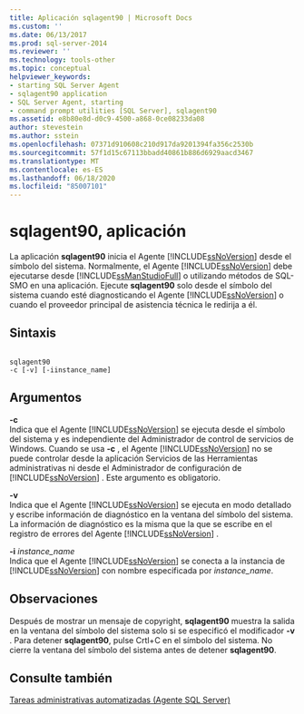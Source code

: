 ```yaml
---
title: Aplicación sqlagent90 | Microsoft Docs
ms.custom: ''
ms.date: 06/13/2017
ms.prod: sql-server-2014
ms.reviewer: ''
ms.technology: tools-other
ms.topic: conceptual
helpviewer_keywords:
- starting SQL Server Agent
- sqlagent90 application
- SQL Server Agent, starting
- command prompt utilities [SQL Server], sqlagent90
ms.assetid: e8b80e8d-d0c9-4500-a868-0ce08233da08
author: stevestein
ms.author: sstein
ms.openlocfilehash: 07371d910608c210d917da9201394fa356c2530b
ms.sourcegitcommit: 57f1d15c67113bbadd40861b886d6929aacd3467
ms.translationtype: MT
ms.contentlocale: es-ES
ms.lasthandoff: 06/18/2020
ms.locfileid: "85007101"
---
```

# <a name="sqlagent90-application"></a>sqlagent90, aplicación
  La aplicación **sqlagent90** inicia el Agente [!INCLUDE[ssNoVersion](../includes/ssnoversion-md.md)] desde el símbolo del sistema. Normalmente, el Agente [!INCLUDE[ssNoVersion](../includes/ssnoversion-md.md)] debe ejecutarse desde [!INCLUDE[ssManStudioFull](../includes/ssmanstudiofull-md.md)] o utilizando métodos de SQL-SMO en una aplicación. Ejecute **sqlagent90** solo desde el símbolo del sistema cuando esté diagnosticando el Agente [!INCLUDE[ssNoVersion](../includes/ssnoversion-md.md)] o cuando el proveedor principal de asistencia técnica le redirija a él.  
  
## <a name="syntax"></a>Sintaxis  
  
```  
  
sqlagent90  
-c [-v] [-iinstance_name]  
```  
  
## <a name="arguments"></a>Argumentos  
 **-c**  
 Indica que el Agente [!INCLUDE[ssNoVersion](../includes/ssnoversion-md.md)] se ejecuta desde el símbolo del sistema y es independiente del Administrador de control de servicios de Windows. Cuando se usa **-c** , el Agente [!INCLUDE[ssNoVersion](../includes/ssnoversion-md.md)] no se puede controlar desde la aplicación Servicios de las Herramientas administrativas ni desde el Administrador de configuración de [!INCLUDE[ssNoVersion](../includes/ssnoversion-md.md)] . Este argumento es obligatorio.  
  
 **-v**  
 Indica que el Agente [!INCLUDE[ssNoVersion](../includes/ssnoversion-md.md)] se ejecuta en modo detallado y escribe información de diagnóstico en la ventana del símbolo del sistema. La información de diagnóstico es la misma que la que se escribe en el registro de errores del Agente [!INCLUDE[ssNoVersion](../includes/ssnoversion-md.md)] .  
  
 **-i** *instance_name*  
 Indica que el Agente [!INCLUDE[ssNoVersion](../includes/ssnoversion-md.md)] se conecta a la instancia de [!INCLUDE[ssNoVersion](../includes/ssnoversion-md.md)] con nombre especificada por *instance_name*.  
  
## <a name="remarks"></a>Observaciones  
 Después de mostrar un mensaje de copyright, **sqlagent90** muestra la salida en la ventana del símbolo del sistema solo si se especificó el modificador **-v** . Para detener **sqlagent90**, pulse Crtl+C en el símbolo del sistema. No cierre la ventana del símbolo del sistema antes de detener **sqlagent90**.  
  
## <a name="see-also"></a>Consulte también  
 [Tareas administrativas automatizadas &#40;Agente SQL Server&#41;](../ssms/agent/automated-administration-tasks-sql-server-agent.md)  
  
  
